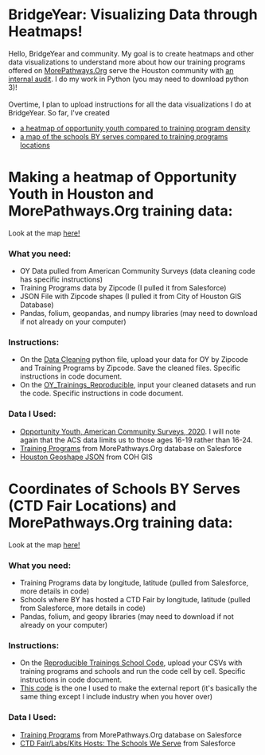 # BridgeYear: Visualizing Data through Heatmaps!
Hello, BridgeYear and community. My goal is to create heatmaps and other data visualizations to understand more about how our training programs offered on [MorePathways.Org](https://www.morepathways.org) serve the Houston community with [an internal audit](https://sites.google.com/view/bytrainings/home). I do my work in Python (you may need to download python 3)! <br>
<br>
Overtime, I plan to upload instructions for all the data visualizations I do at BridgeYear. So far, I've created 
- [a heatmap of opportunity youth compared to training program density](https://github.com/sejal234/heatmaps_by#making-a-heatmap-of-opportunity-youth-in-houston-and-morepathwaysorg-training-data)
- [a map of the schools BY serves compared to training programs locations](https://github.com/sejal234/heatmaps_by#coordinates-of-schools-by-serves-ctd-fair-locations-and-morepathwaysorg-training-data)

# Making a heatmap of Opportunity Youth in Houston and MorePathways.Org training data:
Look at the map [here!](https://sites.google.com/view/bytrainings/opportunity-youth)

### What you need:
- OY Data pulled from American Community Surveys (data cleaning code has specific instructions)
- Training Programs data by Zipcode (I pulled it from Salesforce)
- JSON File with Zipcode shapes (I pulled it from City of Houston GIS Database)
- Pandas, folium, geopandas, and numpy libraries (may need to download if not already on your computer)

### Instructions:
- On the [Data Cleaning](https://github.com/sejal234/heatmaps_by/blob/main/DataCleaning_BY.ipynb) python file, upload your data for OY by Zipcode and Training Programs by Zipcode. Save the cleaned files. Specific instructions in code document.
- On the [OY_Trainings_Reproducible](https://github.com/sejal234/heatmaps_by/blob/main/OY_Trainings_Reproducible_Heatmap.ipynb), input your cleaned datasets and run the code. Specific instructions in code document.

### Data I Used:
- [Opportunity Youth, American Community Surveys, 2020](https://raw.githubusercontent.com/sejal234/heatmaps_by/main/oy_zip_texas.csv). I will note again that the ACS data limits us to those ages 16-19 rather than 16-24.
- [Training Programs](https://raw.githubusercontent.com/sejal234/heatmaps_by/main/trainings_zips.csv) from MorePathways.Org database on Salesforce
- [Houston Geoshape JSON](https://raw.githubusercontent.com/sejal234/heatmaps_by/main/Zip_Codes.geojson) from COH GIS

# Coordinates of Schools BY Serves (CTD Fair Locations) and MorePathways.Org training data:
Look at the map [here!](https://sites.google.com/view/bytrainings/schools-we-serve)

### What you need:
- Training Programs data by longitude, latitude (pulled from Salesforce, more details in code)
- Schools where BY has hosted a CTD Fair by longitude, latitude (pulled from Salesforce, more details in code)
- Pandas, folium, and geopy libraries (may need to download if not already on your computer)

### Instructions:
- On the [Reproducible Trainings School Code](https://github.com/sejal234/heatmaps_by/blob/main/Reproducible_Trainings_Schools_Code.ipynb), upload your CSVs with training programs and schools and run the code cell by cell. Specific instructions in code document.
- [This code](https://github.com/sejal234/heatmaps_by/blob/main/External_Heatmaps.ipynb) is the one I used to make the external report (it's basically the same thing except I include industry when you hover over)

### Data I Used:
- [Training Programs](https://github.com/sejal234/heatmaps_by/blob/main/data/trainings_full.csv) from MorePathways.Org database on Salesforce
- [CTD Fair/Labs/Kits Hosts: The Schools We Serve](https://github.com/sejal234/heatmaps_by/blob/main/data/CTD_sf_report.csv) from Salesforce
